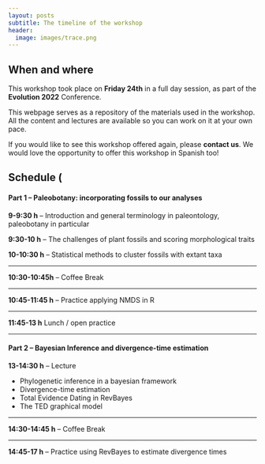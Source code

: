 ```yaml
---
layout: posts
subtitle: The timeline of the workshop
header:
  image: images/trace.png
---
```


## When and where

This workshop took place on **Friday 24th** in a full day session, as part of the **Evolution 2022** Conference. 

This webpage serves as a repository of the materials used in the workshop. All the content and lectures are available so you can work on it at your own pace. 

If you would like to see this workshop offered again, please **contact us**. We would love the opportunity to offer this workshop in Spanish too!

## Schedule (

#### Part 1 – Paleobotany: incorporating fossils to our analyses

**9-9:30 h** – Introduction and general terminology in paleontology, paleobotany in particular  

**9:30-10 h** – The challenges of plant fossils and scoring morphological traits  

**10-10:30 h** – Statistical methods to cluster fossils with extant taxa  

******
**10:30-10:45h** – Coffee Break  

******  

**10:45-11:45 h** – Practice applying NMDS in R  

*****
**11:45-13 h** Lunch / open practice

*****

#### Part 2 – Bayesian Inference and divergence-time estimation
**13-14:30 h** – Lecture
-	Phylogenetic inference in a bayesian framework
-	Divergence-time estimation
-	Total Evidence Dating in RevBayes
-	The TED graphical model  

******
**14:30-14:45 h** – Coffee Break  

******

**14:45-17 h** – Practice using RevBayes to estimate divergence times

